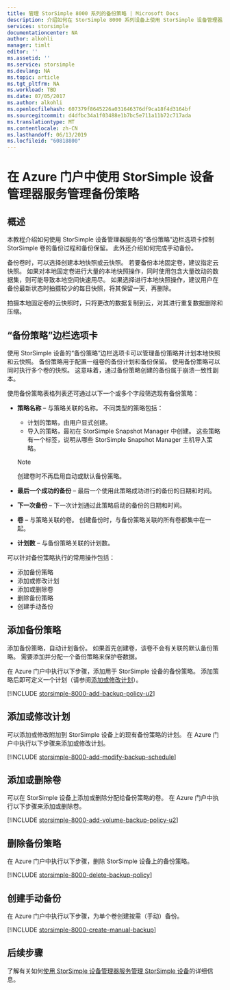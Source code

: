 ```yaml
---
title: 管理 StorSimple 8000 系列的备份策略 | Microsoft Docs
description: 介绍如何在 StorSimple 8000 系列设备上使用 StorSimple 设备管理器服务创建和管理手动备份、备份计划与备份保留。
services: storsimple
documentationcenter: NA
author: alkohli
manager: timlt
editor: ''
ms.assetid: ''
ms.service: storsimple
ms.devlang: NA
ms.topic: article
ms.tgt_pltfrm: NA
ms.workload: TBD
ms.date: 07/05/2017
ms.author: alkohli
ms.openlocfilehash: 607379f8645226a031646376df9ca18f4d3164bf
ms.sourcegitcommit: d4dfbc34a1f03488e1b7bc5e711a11b72c717ada
ms.translationtype: MT
ms.contentlocale: zh-CN
ms.lasthandoff: 06/13/2019
ms.locfileid: "60818800"
---
```

# <a name="use-the-storsimple-device-manager-service-in-azure-portal-to-manage-backup-policies"></a>在 Azure 门户中使用 StorSimple 设备管理器服务管理备份策略


## <a name="overview"></a>概述

本教程介绍如何使用 StorSimple 设备管理器服务的“备份策略”边栏选项卡控制 StorSimple 卷的备份过程和备份保留。  此外还介绍如何完成手动备份。

备份卷时，可以选择创建本地快照或云快照。 若要备份本地固定卷，建议指定云快照。 如果对本地固定卷进行大量的本地快照操作，同时使用包含大量改动的数据集，则可能导致本地空间快速用尽。 如果选择进行本地快照操作，建议用户在备份最新状态时拍摄较少的每日快照，将其保留一天，再删除。

拍摄本地固定卷的云快照时，只将更改的数据复制到云，对其进行重复数据删除和压缩。

## <a name="the-backup-policy-blade"></a>“备份策略”边栏选项卡

使用 StorSimple 设备的“备份策略”边栏选项卡可以管理备份策略并计划本地快照和云快照。  备份策略用于配置一组卷的备份计划和备份保留。 使用备份策略可以同时执行多个卷的快照。 这意味着，通过备份策略创建的备份属于崩溃一致性副本。

使用备份策略表格列表还可通过以下一个或多个字段筛选现有备份策略：

* **策略名称** – 与策略关联的名称。 不同类型的策略包括：

  * 计划的策略，由用户显式创建。
  * 导入的策略，最初在 StorSimple Snapshot Manager 中创建。 这些策略有一个标签，说明从哪些 StorSimple Snapshot Manager 主机导入策略。

  > [!NOTE]
  > 创建卷时不再启用自动或默认备份策略。

* **最后一个成功的备份** – 最后一个使用此策略成功进行的备份的日期和时间。

* **下一次备份** – 下一次计划通过此策略启动的备份的日期和时间。

* **卷** – 与策略关联的卷。 创建备份时，与备份策略关联的所有卷都集中在一起。

* **计划数** – 与备份策略关联的计划数。

可以针对备份策略执行的常用操作包括：

* 添加备份策略
* 添加或修改计划
* 添加或删除卷
* 删除备份策略
* 创建手动备份

## <a name="add-a-backup-policy"></a>添加备份策略

添加备份策略，自动计划备份。 如果首先创建卷，该卷不会有关联的默认备份策略。 需要添加并分配一个备份策略来保护卷数据。

在 Azure 门户中执行以下步骤，添加用于 StorSimple 设备的备份策略。 添加策略后即可定义一个计划（请参阅[添加或修改计划](#add-or-modify-a-schedule)）。

[!INCLUDE [storsimple-8000-add-backup-policy-u2](../../includes/storsimple-8000-add-backup-policy-u2.md)]

## <a name="add-or-modify-a-schedule"></a>添加或修改计划

可以添加或修改附加到 StorSimple 设备上的现有备份策略的计划。 在 Azure 门户中执行以下步骤来添加或修改计划。

[!INCLUDE [storsimple-8000-add-modify-backup-schedule](../../includes/storsimple-8000-add-modify-backup-schedule-u2.md)]


## <a name="add-or-remove-a-volume"></a>添加或删除卷

可以在 StorSimple 设备上添加或删除分配给备份策略的卷。 在 Azure 门户中执行以下步骤来添加或删除卷。

[!INCLUDE [storsimple-8000-add-volume-backup-policy-u2](../../includes/storsimple-8000-add-remove-volume-backup-policy-u2.md)]


## <a name="delete-a-backup-policy"></a>删除备份策略

在 Azure 门户中执行以下步骤，删除 StorSimple 设备上的备份策略。

[!INCLUDE [storsimple-8000-delete-backup-policy](../../includes/storsimple-8000-delete-backup-policy.md)]

## <a name="take-a-manual-backup"></a>创建手动备份

在 Azure 门户中执行以下步骤，为单个卷创建按需（手动）备份。

[!INCLUDE [storsimple-8000-create-manual-backup](../../includes/storsimple-8000-create-manual-backup.md)]

## <a name="next-steps"></a>后续步骤

了解有关如何[使用 StorSimple 设备管理器服务管理 StorSimple 设备](storsimple-8000-manager-service-administration.md)的详细信息。

